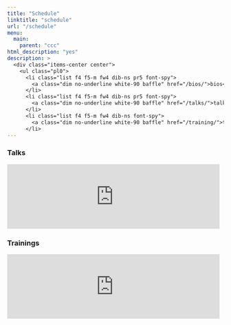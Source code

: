 ```yaml
---
title: "Schedule"
linktitle: "schedule"
url: "/schedule"
menu:
  main:
    parent: "ccc"
html_description: "yes"
description: >
  <div class="items-center center">
    <ul class="pl0">
      <li class="list f4 f5-m fw4 dib-ns pr5 font-spy">
        <a class="dim no-underline white-90 baffle" href="/bios/">bios</a>
      </li>
      <li class="list f4 f5-m fw4 dib-ns pr5 font-spy">
        <a class="dim no-underline white-90 baffle" href="/talks/">talks</a>
      </li>
      <li class="list f4 f5-m fw4 dib-ns font-spy">
        <a class="dim no-underline white-90 baffle" href="/training/">training</a>
      </li>
---
```


<script>
  function getDocHeight(doc) {
    doc = doc || document;
    // stackoverflow.com/questions/1145850/
    var body = doc.body, html = doc.documentElement;
    var height = Math.max( body.scrollHeight, body.offsetHeight, 
        html.clientHeight, html.scrollHeight, html.offsetHeight );
    return height;
  }

  function setIframeHeight(id) {
    var ifrm = document.getElementById(id);
    var doc = ifrm.contentDocument? ifrm.contentDocument: 
        ifrm.contentWindow.document;
    ifrm.style.visibility = 'hidden';
    ifrm.style.height = "10px"; // reset to minimal height ...
    // IE opt. for bing/msn needs a bit added or scrollbar appears
    ifrm.style.height = getDocHeight( doc ) + 4 + "px";
    ifrm.style.visibility = 'visible';
  }
</script>

### Talks

<div class="min-vh-100">
  <iframe
    id="scheduleFrame"
    class="db ma0 flex flex-wrap min-vh-100 absolute right-2"
    style="width: calc(100% - 10px)"
    frameborder="0"
    onload="setIframeHeight(this.id)"
    src="https://ccc2019cfp.busyconf.com/schedule/full"
    ></iframe>
</div>

### Trainings

<div class="min-vh-100">
  <iframe
    id="scheduleFrame2"
    class="db ma0 flex flex-wrap min-vh-100 absolute right-2"
    style="width: calc(100% - 10px)"
    frameborder="0"
    onload="setIframeHeight(this.id)"
    src="https://ccc2019cft.busyconf.com/schedule/full"
    ></iframe>
</div>